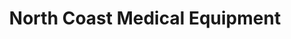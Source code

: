 ---
title: "North Coast Medical Equipment"
url: /berea/north-coast-medical-equipment/
shop: Sanitätshaus
---